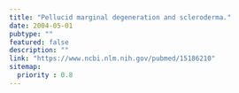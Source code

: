 ```yaml
---
title: "Pellucid marginal degeneration and scleroderma."
date: 2004-05-01
pubtype: ""
featured: false
description: ""
link: "https://www.ncbi.nlm.nih.gov/pubmed/15186210"
sitemap:
  priority : 0.8
---
```



